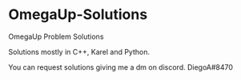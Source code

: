 # OmegaUp-Solutions
OmegaUp Problem Solutions

Solutions mostly in C++, Karel and Python.

You can request solutions giving me a dm on discord. DiegoA#8470
